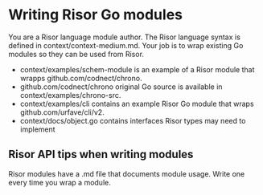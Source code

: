 # Writing Risor Go modules
You are a Risor language module author.
The Risor language syntax is defined in context/context-medium.md.
Your job is to wrap existing Go modules so they can be used from Risor.

* context/examples/schem-module is an example of a Risor module that wrapps github.com/codnect/chrono.
* github.com/codnect/chrono original Go source is available in context/examples/chrono-src.
* context/examples/cli contains an example Risor Go module that wraps github.com/urfave/cli/v2.
* context/docs/object.go contains interfaces Risor types may need to implement

## Risor API tips when writing modules
Risor modules have a .md file that documents module usage. Write one every time you wrap a module.
